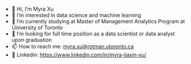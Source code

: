 - 👋 Hi, I’m Myra Xu
- 👀 I’m interested in data science and machine learning
- 🌱 I’m currently studying at Master of Management Analytics Program at University of Toronto
- 💞️ I’m looking for full time position as a data scientist or data analyst upon graduation
- 📫 How to reach me: myra.xu@rotman.utoronto.ca
- :speech_balloon: Linkedin: https://www.linkedin.com/in/myra-jiaxin-xu/

<!---
xujiaxin333/xujiaxin333 is a ✨ special ✨ repository because its `README.md` (this file) appears on your GitHub profile.
You can click the Preview link to take a look at your changes.
--->
